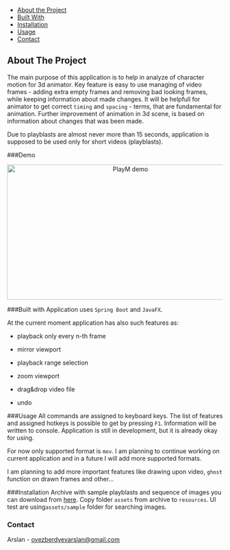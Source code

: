* [About the Project](#about-the-project)
* [Built With](#built-with)
* [Installation](#installation)
* [Usage](#usage)
* [Contact](#contact)
## About The Project
The main purpose of this application is to help in analyze of character motion for 3d animator. Key feature is easy to use managing of video frames - adding extra empty frames and removing bad looking frames, while keeping information about made changes.
It will be helpfull for animator to get correct `timing` and `spacing` - terms, that are fundamental for animation. Further improvement of animation in 3d scene, is based on information about changes that was been made.

Due to playblasts are almost never more than 15 seconds, application is supposed to be used only for short videos (playblasts).

###Demo
<div align="center">
 <a href="https://www.youtube.com/watch?v=ksk8PmWISeY"><img src="https://i.postimg.cc/4yzSHqzB/Play-M-thumbnail.jpg" alt="PlayM demo" width="560" height="315"></a>
</div>

###Built with
Application uses `Spring Boot` and `JavaFX`. 

At the current moment application has also such features as:

*    playback only every n-th frame
    
*    mirror viewport
    
*    playback range selection
    
*    zoom viewport
    
*    drag&drop video file
    
*    undo
    
    
###Usage
All commands are assigned to keyboard keys. The list of features and assigned hotkeys is possible to get by pressing `F1`. Information will be written to console.
Application is still in development, but it is already okay for using. 

For now only supported format is `mov`. I am planning to continue working on current application and in a future I will add more supported formats.

I am planning to add more important features like drawing upon video, `ghost` function on drawn frames and other...

###Installation
Archive with sample playblasts and sequence of images you can download from [here](https://drive.google.com/open?id=1ZvIx35oriZtv5wtaGvU4Hx-YVghOmUvW).
Copy folder `assets` from archive to `resources`. 
UI test are using`assets/sample` folder for searching images.

### Contact
Arslan - [ovezberdyevarslan@gmail.com]()